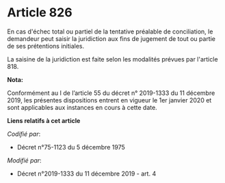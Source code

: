 # Article 826

En cas d'échec total ou partiel de la tentative préalable de conciliation, le demandeur peut saisir la juridiction aux fins
de jugement de tout ou partie de ses prétentions initiales.

La saisine de la juridiction est faite selon les modalités prévues par l'article 818.

**Nota:**

Conformément au I de l’article 55 du décret n° 2019-1333 du 11 décembre 2019, les présentes dispositions entrent en vigueur
le 1er janvier 2020 et sont applicables aux instances en cours à cette date.

**Liens relatifs à cet article**

_Codifié par_:

  - Décret n°75-1123 du 5 décembre 1975

_Modifié par_:

  - Décret n°2019-1333 du 11 décembre 2019 - art. 4

